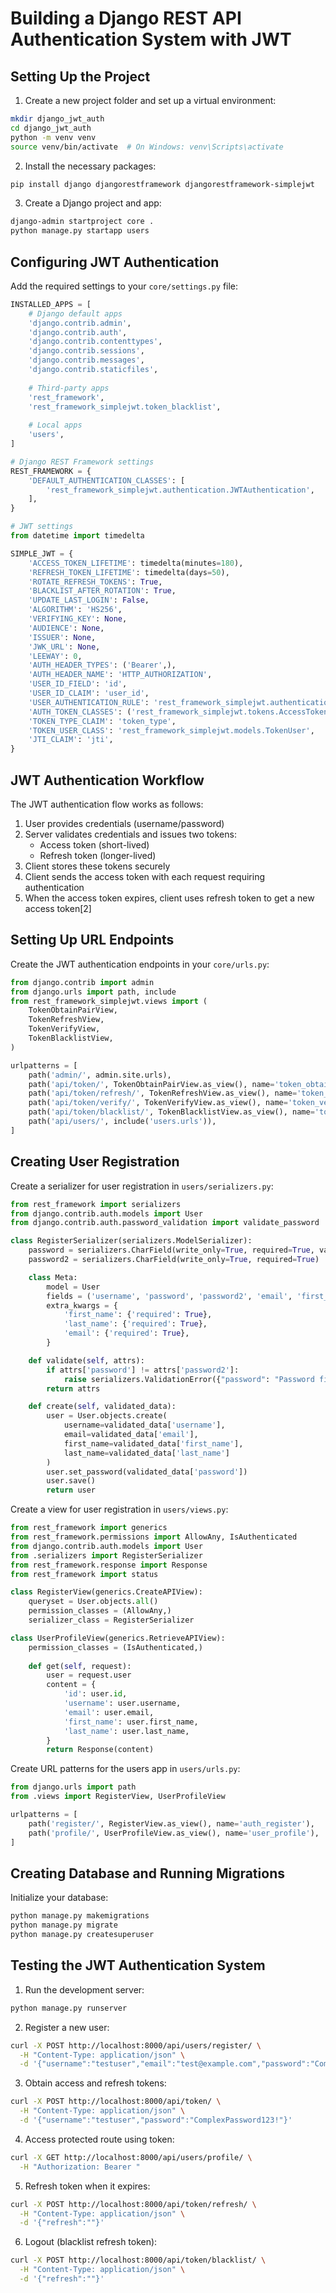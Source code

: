 # Building a Django REST API Authentication System with JWT

## Setting Up the Project

1. Create a new project folder and set up a virtual environment:

```bash
mkdir django_jwt_auth
cd django_jwt_auth
python -m venv venv
source venv/bin/activate  # On Windows: venv\Scripts\activate
```

2. Install the necessary packages:

```bash
pip install django djangorestframework djangorestframework-simplejwt
```

3. Create a Django project and app:

```bash
django-admin startproject core .
python manage.py startapp users
```

## Configuring JWT Authentication

Add the required settings to your `core/settings.py` file:

```python
INSTALLED_APPS = [
    # Django default apps
    'django.contrib.admin',
    'django.contrib.auth',
    'django.contrib.contenttypes',
    'django.contrib.sessions',
    'django.contrib.messages',
    'django.contrib.staticfiles',
    
    # Third-party apps
    'rest_framework',
    'rest_framework_simplejwt.token_blacklist',
    
    # Local apps
    'users',
]

# Django REST Framework settings
REST_FRAMEWORK = {
    'DEFAULT_AUTHENTICATION_CLASSES': [
        'rest_framework_simplejwt.authentication.JWTAuthentication',
    ],
}

# JWT settings
from datetime import timedelta

SIMPLE_JWT = {
    'ACCESS_TOKEN_LIFETIME': timedelta(minutes=180),
    'REFRESH_TOKEN_LIFETIME': timedelta(days=50),
    'ROTATE_REFRESH_TOKENS': True,
    'BLACKLIST_AFTER_ROTATION': True,
    'UPDATE_LAST_LOGIN': False,
    'ALGORITHM': 'HS256',
    'VERIFYING_KEY': None,
    'AUDIENCE': None,
    'ISSUER': None,
    'JWK_URL': None,
    'LEEWAY': 0,
    'AUTH_HEADER_TYPES': ('Bearer',),
    'AUTH_HEADER_NAME': 'HTTP_AUTHORIZATION',
    'USER_ID_FIELD': 'id',
    'USER_ID_CLAIM': 'user_id',
    'USER_AUTHENTICATION_RULE': 'rest_framework_simplejwt.authentication.default_user_authentication_rule',
    'AUTH_TOKEN_CLASSES': ('rest_framework_simplejwt.tokens.AccessToken',),
    'TOKEN_TYPE_CLAIM': 'token_type',
    'TOKEN_USER_CLASS': 'rest_framework_simplejwt.models.TokenUser',
    'JTI_CLAIM': 'jti',
}
```

## JWT Authentication Workflow

The JWT authentication flow works as follows:

1. User provides credentials (username/password)
2. Server validates credentials and issues two tokens:
   - Access token (short-lived)
   - Refresh token (longer-lived)
3. Client stores these tokens securely
4. Client sends the access token with each request requiring authentication
5. When the access token expires, client uses refresh token to get a new access token[2]

## Setting Up URL Endpoints

Create the JWT authentication endpoints in your `core/urls.py`:

```python
from django.contrib import admin
from django.urls import path, include
from rest_framework_simplejwt.views import (
    TokenObtainPairView,
    TokenRefreshView,
    TokenVerifyView,
    TokenBlacklistView,
)

urlpatterns = [
    path('admin/', admin.site.urls),
    path('api/token/', TokenObtainPairView.as_view(), name='token_obtain_pair'),
    path('api/token/refresh/', TokenRefreshView.as_view(), name='token_refresh'),
    path('api/token/verify/', TokenVerifyView.as_view(), name='token_verify'),
    path('api/token/blacklist/', TokenBlacklistView.as_view(), name='token_blacklist'),
    path('api/users/', include('users.urls')),
]
```

## Creating User Registration

Create a serializer for user registration in `users/serializers.py`:

```python
from rest_framework import serializers
from django.contrib.auth.models import User
from django.contrib.auth.password_validation import validate_password

class RegisterSerializer(serializers.ModelSerializer):
    password = serializers.CharField(write_only=True, required=True, validators=[validate_password])
    password2 = serializers.CharField(write_only=True, required=True)

    class Meta:
        model = User
        fields = ('username', 'password', 'password2', 'email', 'first_name', 'last_name')
        extra_kwargs = {
            'first_name': {'required': True},
            'last_name': {'required': True},
            'email': {'required': True},
        }

    def validate(self, attrs):
        if attrs['password'] != attrs['password2']:
            raise serializers.ValidationError({"password": "Password fields didn't match."})
        return attrs

    def create(self, validated_data):
        user = User.objects.create(
            username=validated_data['username'],
            email=validated_data['email'],
            first_name=validated_data['first_name'],
            last_name=validated_data['last_name']
        )
        user.set_password(validated_data['password'])
        user.save()
        return user
```

Create a view for user registration in `users/views.py`:

```python
from rest_framework import generics
from rest_framework.permissions import AllowAny, IsAuthenticated
from django.contrib.auth.models import User
from .serializers import RegisterSerializer
from rest_framework.response import Response
from rest_framework import status

class RegisterView(generics.CreateAPIView):
    queryset = User.objects.all()
    permission_classes = (AllowAny,)
    serializer_class = RegisterSerializer

class UserProfileView(generics.RetrieveAPIView):
    permission_classes = (IsAuthenticated,)
    
    def get(self, request):
        user = request.user
        content = {
            'id': user.id,
            'username': user.username,
            'email': user.email,
            'first_name': user.first_name,
            'last_name': user.last_name,
        }
        return Response(content)
```

Create URL patterns for the users app in `users/urls.py`:

```python
from django.urls import path
from .views import RegisterView, UserProfileView

urlpatterns = [
    path('register/', RegisterView.as_view(), name='auth_register'),
    path('profile/', UserProfileView.as_view(), name='user_profile'),
]
```

## Creating Database and Running Migrations

Initialize your database:

```bash
python manage.py makemigrations
python manage.py migrate
python manage.py createsuperuser
```

## Testing the JWT Authentication System

1. Run the development server:

```bash
python manage.py runserver
```

2. Register a new user:

```bash
curl -X POST http://localhost:8000/api/users/register/ \
  -H "Content-Type: application/json" \
  -d '{"username":"testuser","email":"test@example.com","password":"ComplexPassword123!","password2":"ComplexPassword123!","first_name":"Test","last_name":"User"}'
```

3. Obtain access and refresh tokens:

```bash
curl -X POST http://localhost:8000/api/token/ \
  -H "Content-Type: application/json" \
  -d '{"username":"testuser","password":"ComplexPassword123!"}'
```

4. Access protected route using token:

```bash
curl -X GET http://localhost:8000/api/users/profile/ \
  -H "Authorization: Bearer "
```

5. Refresh token when it expires:

```bash
curl -X POST http://localhost:8000/api/token/refresh/ \
  -H "Content-Type: application/json" \
  -d '{"refresh":""}'
```

6. Logout (blacklist refresh token):

```bash
curl -X POST http://localhost:8000/api/token/blacklist/ \
  -H "Content-Type: application/json" \
  -d '{"refresh":""}'
```

